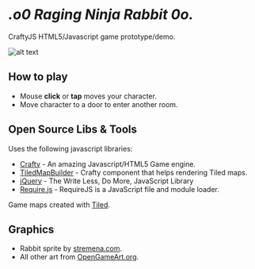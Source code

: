 _.o0 Raging Ninja Rabbit 0o._
===============================

CraftyJS HTML5/Javascript game prototype/demo.

![alt text](http://i.imgur.com/ZBn9Z2u.png "Demo screenshot")

## How to play

  * Mouse **click** or **tap** moves your character.
  * Move character to a door to enter another room.

## Open Source Libs & Tools
Uses the following javascript libraries:

  * [Crafty](http://craftyjs.com/) - An amazing Javascript/HTML5 Game engine.  
  * [TiledMapBuilder](https://github.com/Kibo/TiledMapBuilder) - Crafty component that helps rendering Tiled maps.
  * [jQuery](http://jquery.com/) - The Write Less, Do More, JavaScript Library
  * [Require.js](http://requirejs.org/) - RequireJS is a JavaScript file and module loader. 

Game maps created with [Tiled](http://www.mapeditor.org/).

## Graphics
  * Rabbit sprite by [stremena.com](http://stremena.com).
  * All other art from [OpenGameArt.org](opengameart.org). 